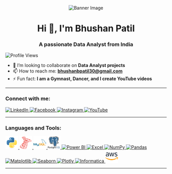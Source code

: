 <!-- Banner Image -->
<p align="center">
  <img src="https://i.pinimg.com/originals/91/16/8b/91168b4873f6659b3e9fdfe4b89cd864.gif" alt="Banner Image">
</p>

<h1 align="center">Hi 👋, I'm Bhushan Patil</h1>
<h3 align="center">A passionate Data Analyst from India </h3>

<p align="left"> 
  <img src="https://komarev.com/ghpvc/?username=bhushan-patil10&label=Profile%20views&color=0e75b6&style=flat" alt="Profile Views" /> 
</p>

- 👯 I’m looking to collaborate on **Data Analyst projects**  
- 📫 How to reach me: **bhushanbpatil30@gmail.com**  
- ⚡ Fun fact: **I am a Gymnast, Dancer, and I create YouTube videos**  

---

### **Connect with me:**
<p align="left">
<a href="https://www.linkedin.com/in/bhushan-patil-1515541a7" target="_blank">
  <img src="https://raw.githubusercontent.com/rahuldkjain/github-profile-readme-generator/master/src/images/icons/Social/linked-in-alt.svg" alt="LinkedIn" height="30" width="40" />
</a>
<a href="https://www.facebook.com/share/1bpc5fc4fu/" target="_blank">
  <img src="https://raw.githubusercontent.com/rahuldkjain/github-profile-readme-generator/master/src/images/icons/Social/facebook.svg" alt="Facebook" height="30" width="40" />
</a>
<a href="https://www.instagram.com/ninjaa_10" target="_blank">
  <img src="https://raw.githubusercontent.com/rahuldkjain/github-profile-readme-generator/master/src/images/icons/Social/instagram.svg" alt="Instagram" height="30" width="40" />
</a>
<a href="https://youtube.com/@iambhushanpatil" target="_blank">
  <img src="https://raw.githubusercontent.com/rahuldkjain/github-profile-readme-generator/master/src/images/icons/Social/youtube.svg" alt="YouTube" height="30" width="40" />
</a>
</p>

---

### **Languages and Tools:**
<p align="left">
<!-- Programming & Database -->
<a href="https://www.python.org" target="_blank">
  <img src="https://raw.githubusercontent.com/devicons/devicon/master/icons/python/python-original.svg" alt="Python" width="40" height="40"/>
</a>
<a href="https://www.microsoft.com/en-us/sql-server/sql-server-downloads" target="_blank">
  <img src="https://raw.githubusercontent.com/devicons/devicon/master/icons/microsoftsqlserver/microsoftsqlserver-plain.svg" alt="SQL Server" width="40" height="40"/>
</a>
<a href="https://www.mysql.com/" target="_blank">
  <img src="https://raw.githubusercontent.com/devicons/devicon/master/icons/mysql/mysql-original-wordmark.svg" alt="MySQL" width="40" height="40"/>
</a>
<a href="https://www.postgresql.org" target="_blank">
  <img src="https://raw.githubusercontent.com/devicons/devicon/master/icons/postgresql/postgresql-original-wordmark.svg" alt="PostgreSQL" width="40" height="40"/>
</a>

<!-- Data Analytics & Visualization -->
<a href="https://powerbi.microsoft.com/" target="_blank">
  <img src="https://upload.wikimedia.org/wikipedia/commons/c/cf/New_Power_BI_Logo.svg" alt="Power BI" width="40" height="40"/>
</a>
<a href="https://www.microsoft.com/en-us/microsoft-365/excel" target="_blank">
  <img src="https://upload.wikimedia.org/wikipedia/commons/8/86/Microsoft_Excel_2013-2019_logo.svg" alt="Excel" width="40" height="40"/>
</a>

<!-- Python Libraries -->
<a href="https://numpy.org/" target="_blank">
  <img src="https://upload.wikimedia.org/wikipedia/commons/3/31/NumPy_logo_2020.svg" alt="NumPy" width="40" height="40"/>
</a>
<a href="https://pandas.pydata.org/" target="_blank">
  <img src="https://upload.wikimedia.org/wikipedia/commons/e/ed/Pandas_logo.svg" alt="Pandas" width="40" height="40"/>
</a>
<a href="https://matplotlib.org/" target="_blank">
  <img src="https://upload.wikimedia.org/wikipedia/commons/8/84/Matplotlib_icon.svg" alt="Matplotlib" width="40" height="40"/>
</a>
<a href="https://seaborn.pydata.org/" target="_blank">
  <img src="https://seaborn.pydata.org/_static/logo-wide-lightbg.svg" alt="Seaborn" width="80" height="40"/>
</a>
<a href="https://plotly.com/" target="_blank">
  <img src="https://upload.wikimedia.org/wikipedia/commons/3/37/Plotly-logo-01-square.png" alt="Plotly" width="40" height="40"/>
</a>

<!-- ETL & Cloud -->
<a href="https://www.informatica.com/" target="_blank">
  <img src="https://seeklogo.com/images/I/informatica-logo-B6BA9F1A0D-seeklogo.com.png" alt="Informatica" width="40" height="40"/>
</a>
<a href="https://aws.amazon.com" target="_blank">
  <img src="https://raw.githubusercontent.com/devicons/devicon/master/icons/amazonwebservices/amazonwebservices-original-wordmark.svg" alt="AWS" width="40" height="40"/>
</a>
</p>

---

